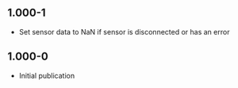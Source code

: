 ## 1.000-1

* Set sensor data to NaN if sensor is disconnected or has an error

## 1.000-0

* Initial publication
